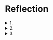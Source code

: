 # Reflection

<details>
<summary>1.</summary>
   
_Unary_, _server streaming_, dan _bi-directional streaming_ _RPC_ adalah beberapa contoh metode komunikasi yang sering digunakan dalam _RPC_. Ketiganya memiliki karakteristik dan penggunaan optimal yang berbeda-beda. Pada _**Unary RPC**_, _client_ mengirimkan satu _request_ ke server dan mendapatkan satu _response_ dari server. Metode ini efektif digunakan untuk operasi yang membutuhkan _response_ cepat secara langsung. Sebagai contoh, _unary RPC_ cocok untuk pemgambilan data pengguna dan pemeriksaan status layanan. Di sisi lain, _**server streaming RPC**_ memiliki cara kerja, yaitu _client_ mengirim satu _request_ ke sever, tetapi dapat menerima banyak _response_ dalam _stream_. _Server_ terus mengirimkan data sampai semua informasi dikirim atau koneksi ditutup. Contoh kasus di mana metode ini efektif adalah pengiriman log server, _monitoring real time_ dari sensor atau data pasar, dan layanan lain yang memerlukan pengiriman data secara bertahap tetapi terus-menerus. Terakhir, _bi-directional RPC_ adalah metode yang memungkinkan _client_ untuk mengirimkan _request_ secara terus menerus kepada server. Di sisi lain, server juga dapat mengirimkan _response_ secara serangkaian dalam bentuk _stream_.Dengan demikian, metode ini memungkinkan komunikasi dua arah secara asinkronus Metode ini cocok digunakan untuk penggunaan seperti aplikasi _chat_, sistem kolaborasi _real-time_, dan bentuk layanan lainnya yane membutuhkan pertukaran data secara cepat dan terus-menerus antara server dan _client_
</details>

<details>
<summary>2.</summary>
   
Penerapan gRPC pada Rust memiliki beberapa celah yang dapat menjadi risiko. Beberapa di antaranya adalah konfigurasi TLS yang salah (dapat membuka celah untuk serangan _man in the middle_), kebocoran informasi melalui metadata, penyalahgunaan autentikasi dan otorisasi, serangan DoS (Denial of Service), pengelolaan kunci yang buruk, celah pada implementasi dependensi, dan risiko terbukanya _souce code_. Untuk meminimalkan risiko dari penggunaan gRPC, terdapat beberapa aspek sekuriti yang perlu dipehartikan (dilakukan). Beberapa di antaranya adalah sebagai berikut.
   - **Autentikasi:** Penggunaan token seperti JWT, penggunaan sertifikan TLS/SSL, dan penggunaan autentikasi mTLS
   - **Otrisasi:** Pengendalian RBAC dan penggunaan kebijakan keamanan seperti ACLs
   - **Enkripsi data:** Penggunaan enkripsi transport (TLS) dan enkripsi tingkat aplikasi
   - **Pengelolaan kunci dan sertifikat:** Rotasi kunci dan sertifikat secara regular dan penyimpanan kunci yang aman (misalnya dengan menggunakan layanan manajemen kunci atau modul keamanan perangkat keras)
</details>

<details>
<summary>3.</summary>
   
Terdapat beberapa hal yang mungkin menjadi tantangan dari penggunaan metode tersebut. Beberapa di antaranya adalah sebagai berikut.

   - **Sinkronisasi pesan**, perlu memastikan bahwa pesan antar pihak tiba dalam urutan yan seharusnya dan tidak ada pesan yang hilang di tengah jalan.
   - **Manajemen koneksi**, koneksi yang stabil penting untuk menjaga komunikasi antara _client_ dan server
   - **_Error handling_**, perlu ada _error handling_ yang baik untuk memulihkan koneksi dan menjaga agar data tidak hilang atau terputus
   - **_Scalability_**, program perlu memiliki kemampuan untuk menangani banyak koneksi dengan efisien
   - **_Security_**, perlu ada penerapan perlindungan keamanan
   - **_Code maintainability_**

<details>
<summary>4. </summary>
   
Penggunaan `tokio_stream::wrappers::ReceiverStream` untuk _streaming response_ pada gRPC memiliki beberapa kelebihan. Kelebihan yang dimiliki dari penggunaannya di antaranya adalah terintegrasi dengan baik dengan ekosistem Tokio dan Memudahkan implementasi _streaming_. Di sisi lain, penggunaan tersebut juga memiliki kekurangan. Beberapa kekurangan tersebut di antaranya adalah kontrol terbatas atas Backpressure dan ketergantungan pada Tokio

</details>

   
</details> 
